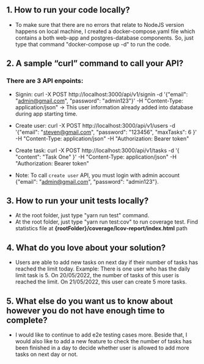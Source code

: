 ## 1. How to run your code locally?
- To make sure that there are no errors that relate to NodeJS version happens on local machine, I created a docker-compose.yaml file which contains a both web-app and postgres-database components. So, just type that command "docker-compose up -d" to run the code.

## 2. A sample “curl” command to call your API?
### There are 3 API enpoints:
* Signin: curl -X POST http://localhost:3000/api/v1/signin -d '{"email": "admin@gmail.com", "password": "admin123"}' -H "Content-Type: application/json" -> This user information already added into database during app starting time.

+ Create user: curl -X POST http://localhost:3000/api/v1/users -d '{"email": "steven@gmail.com", "password": "123456", "maxTasks": 6 }' -H "Content-Type: application/json" -H "Authorization: Bearer token"

+ Create task: curl -X POST http://localhost:3000/api/v1/tasks -d '{ "content": "Task One" }' -H "Content-Type: application/json" -H "Authorization: Bearer token"

* Note: To call `create user` API, you must login with admin account {"email": "admin@gmail.com", "password": "admin123"}.

## 3. How to run your unit tests locally?
- At the root folder, just type "yarn run test" command.
- At the root folder, just type "yarn run test:cov" to run coverage test. Find statistics file at **{rootFolder}/coverage/lcov-report/index.html** path 
 
## 4. What do you love about your solution?
- Users are able to add new tasks on next day if their number of tasks has reached the limit today. 
Example: There is one user who has the daily limit task is 5. On 20/05/2022, the number of tasks of this user is reached the limit. On 21/05/2022, this user can create 5 more tasks.

## 5. What else do you want us to know about however you do not have enough time to complete?
- I would like to continue to add e2e testing cases more. Beside that, I would also like to add a new feature to check the number of tasks has been finished in a day to decide whether user is allowed to add more tasks on next day or not.
